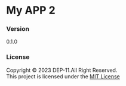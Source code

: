 # My APP 2

### Version
0.1.0

### License
Copyright &copy; 2023 DEP-11.All Right Reserved. <br>
This project is licensed under the [MIT License](License.txt)